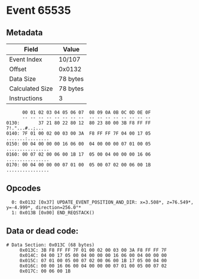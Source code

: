 # Event 65535

## Metadata

| Field           | Value    |
|-----------------|----------|
| Event Index     | 10/107   |
| Offset          | 0x0132   |
| Data Size       | 78 bytes |
| Calculated Size | 78 bytes |
| Instructions    | 3        |

```
      00 01 02 03 04 05 06 07  08 09 0A 0B 0C 0D 0E 0F
      -- -- -- -- -- -- -- --  -- -- -- -- -- -- -- --
0130:       37 21 80 22 80 12  80 23 80 00 3B F8 FF FF    7!."...#..;...
0140: 7F 01 00 02 00 03 00 3A  F8 FF FF 7F 04 00 17 05  .......:........
0150: 00 04 00 00 00 16 06 00  04 00 00 00 07 01 00 05  ................
0160: 00 07 02 00 06 00 1B 17  05 00 04 00 00 00 16 06  ................
0170: 00 04 00 00 00 07 01 00  05 00 07 02 00 06 00 1B  ................
```

## Opcodes

```
  0: 0x0132 [0x37] UPDATE_EVENT_POSITION_AND_DIR: x=3.508*, z=76.549*, y=-4.999*, direction=256.0°*
  1: 0x013B [0x00] END_REQSTACK()
```

## Data or dead code:

```
# Data Section: 0x013C (68 bytes)
     0x013C: 3B F8 FF FF 7F 01 00 02 00 03 00 3A F8 FF FF 7F
     0x014C: 04 00 17 05 00 04 00 00 00 16 06 00 04 00 00 00
     0x015C: 07 01 00 05 00 07 02 00 06 00 1B 17 05 00 04 00
     0x016C: 00 00 16 06 00 04 00 00 00 07 01 00 05 00 07 02
     0x017C: 00 06 00 1B
```